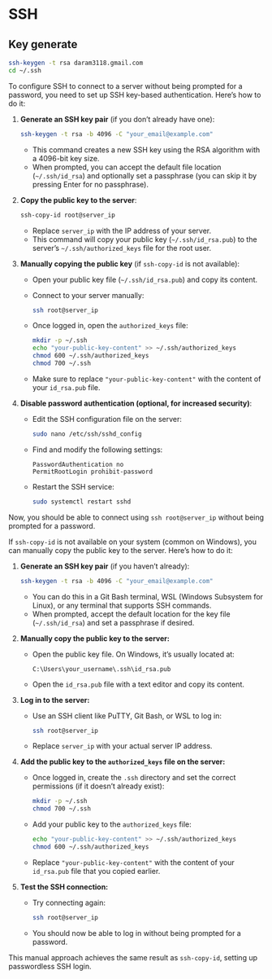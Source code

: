 # SSH

## Key generate

```sh
ssh-keygen -t rsa daram3118.gmail.com
cd ~/.ssh
```

To configure SSH to connect to a server without being prompted for a password, you need to set up SSH key-based authentication. Here’s how to do it:

1. **Generate an SSH key pair** (if you don’t already have one):

   ```bash
   ssh-keygen -t rsa -b 4096 -C "your_email@example.com"
   ```

   - This command creates a new SSH key using the RSA algorithm with a 4096-bit key size.
   - When prompted, you can accept the default file location (`~/.ssh/id_rsa`) and optionally set a passphrase (you can skip it by pressing Enter for no passphrase).

2. **Copy the public key to the server**:

   ```bash
   ssh-copy-id root@server_ip
   ```

   - Replace `server_ip` with the IP address of your server.
   - This command will copy your public key (`~/.ssh/id_rsa.pub`) to the server’s `~/.ssh/authorized_keys` file for the root user.

3. **Manually copying the public key** (if `ssh-copy-id` is not available):
   - Open your public key file (`~/.ssh/id_rsa.pub`) and copy its content.
   - Connect to your server manually:

     ```bash
     ssh root@server_ip
     ```

   - Once logged in, open the `authorized_keys` file:

     ```bash
     mkdir -p ~/.ssh
     echo "your-public-key-content" >> ~/.ssh/authorized_keys
     chmod 600 ~/.ssh/authorized_keys
     chmod 700 ~/.ssh
     ```

   - Make sure to replace `"your-public-key-content"` with the content of your `id_rsa.pub` file.

4. **Disable password authentication (optional, for increased security)**:
   - Edit the SSH configuration file on the server:

     ```bash
     sudo nano /etc/ssh/sshd_config
     ```

   - Find and modify the following settings:

     ```
     PasswordAuthentication no
     PermitRootLogin prohibit-password
     ```

   - Restart the SSH service:

     ```bash
     sudo systemctl restart sshd
     ```

Now, you should be able to connect using `ssh root@server_ip` without being prompted for a password.

If `ssh-copy-id` is not available on your system (common on Windows), you can manually copy the public key to the server. Here’s how to do it:

1. **Generate an SSH key pair** (if you haven’t already):

   ```bash
   ssh-keygen -t rsa -b 4096 -C "your_email@example.com"
   ```

   - You can do this in a Git Bash terminal, WSL (Windows Subsystem for Linux), or any terminal that supports SSH commands.
   - When prompted, accept the default location for the key file (`~/.ssh/id_rsa`) and set a passphrase if desired.

2. **Manually copy the public key to the server:**
   - Open the public key file. On Windows, it’s usually located at:

     ```
     C:\Users\your_username\.ssh\id_rsa.pub
     ```

   - Open the `id_rsa.pub` file with a text editor and copy its content.

3. **Log in to the server:**
   - Use an SSH client like PuTTY, Git Bash, or WSL to log in:

     ```bash
     ssh root@server_ip
     ```

   - Replace `server_ip` with your actual server IP address.

4. **Add the public key to the `authorized_keys` file on the server:**
   - Once logged in, create the `.ssh` directory and set the correct permissions (if it doesn’t already exist):

     ```bash
     mkdir -p ~/.ssh
     chmod 700 ~/.ssh
     ```

   - Add your public key to the `authorized_keys` file:

     ```bash
     echo "your-public-key-content" >> ~/.ssh/authorized_keys
     chmod 600 ~/.ssh/authorized_keys
     ```

   - Replace `"your-public-key-content"` with the content of your `id_rsa.pub` file that you copied earlier.

5. **Test the SSH connection:**
   - Try connecting again:

     ```bash
     ssh root@server_ip
     ```

   - You should now be able to log in without being prompted for a password.

This manual approach achieves the same result as `ssh-copy-id`, setting up passwordless SSH login.
